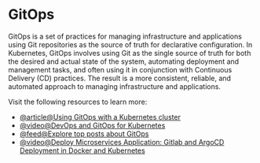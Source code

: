 # GitOps

GitOps is a set of practices for managing infrastructure and applications using Git repositories as the source of truth for declarative configuration. In Kubernetes, GitOps involves using Git as the single source of truth for both the desired and actual state of the system, automating deployment and management tasks, and often using it in conjunction with Continuous Delivery (CD) practices. The result is a more consistent, reliable, and automated approach to managing infrastructure and applications.

Visit the following resources to learn more:

- [@article@Using GitOps with a Kubernetes cluster](https://docs.gitlab.com/ee/user/clusters/agent/gitops.html)
- [@video@DevOps and GitOps for Kubernetes](https://www.youtube.com/watch?v=PFLimPh5-wo)
- [@feed@Explore top posts about GitOps](https://app.daily.dev/tags/gitops?ref=roadmapsh)
- [@video@Deploy Microservices Application: Gitlab and ArgoCD Deployment in Docker and Kubernetes](https://www.youtube.com/watch?v=i2SS9a6BrT4)
